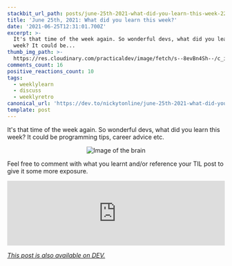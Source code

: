 ```yaml
---
stackbit_url_path: posts/june-25th-2021-what-did-you-learn-this-week-2271
title: 'June 25th, 2021: What did you learn this week?'
date: '2021-06-25T12:31:01.700Z'
excerpt: >-
  It's that time of the week again. So wonderful devs, what did you learn this
  week? It could be...
thumb_img_path: >-
  https://res.cloudinary.com/practicaldev/image/fetch/s--8evBn4Sh--/c_imagga_scale,f_auto,fl_progressive,h_420,q_auto,w_1000/https://dev-to-uploads.s3.amazonaws.com/uploads/articles/eu000qupqgcllw5n2et1.png
comments_count: 16
positive_reactions_count: 10
tags:
  - weeklylearn
  - discuss
  - weeklyretro
canonical_url: 'https://dev.to/nickytonline/june-25th-2021-what-did-you-learn-this-week-2271'
template: post
---
```

It's that time of the week again. So wonderful devs, what did you learn this week? It could be programming tips, career advice etc.

<center>

![Image of the brain](https://media.giphy.com/media/ojmB7lOn3VUU8/giphy.gif)
</center>

Feel free to comment with what you learnt and/or reference your TIL post to give it some more exposure.


<iframe class="liquidTag" src="https://dev.to/embed/tag?args=todayilearned" style="border: 0; width: 100%;"></iframe>


*[This post is also available on DEV.](https://dev.to/nickytonline/june-25th-2021-what-did-you-learn-this-week-2271)*


<script>
const parent = document.getElementsByTagName('head')[0];
const script = document.createElement('script');
script.type = 'text/javascript';
script.src = 'https://cdnjs.cloudflare.com/ajax/libs/iframe-resizer/4.1.1/iframeResizer.min.js';
script.charset = 'utf-8';
script.onload = function() {
    window.iFrameResize({}, '.liquidTag');
};
parent.appendChild(script);
</script>    
